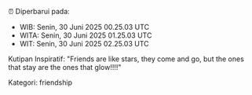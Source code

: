 ⏰ Diperbarui pada:
- WIB: Senin, 30 Juni 2025 00.25.03 UTC
- WITA: Senin, 30 Juni 2025 01.25.03 UTC
- WIT: Senin, 30 Juni 2025 02.25.03 UTC

Kutipan Inspiratif:
"Friends are like stars, they come and go, but the ones that stay are the ones that glow!!!!"


Kategori: friendship


